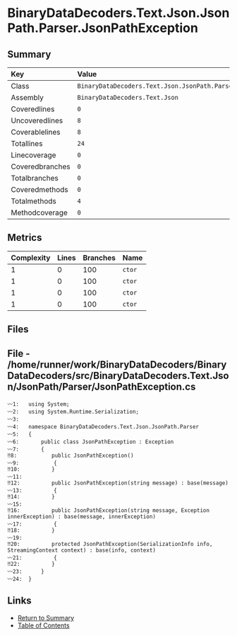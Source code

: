 ﻿# BinaryDataDecoders.Text.Json.JsonPath.Parser.JsonPathException

## Summary

| Key             | Value                                                            |
| :-------------- | :--------------------------------------------------------------- |
| Class           | `BinaryDataDecoders.Text.Json.JsonPath.Parser.JsonPathException` |
| Assembly        | `BinaryDataDecoders.Text.Json`                                   |
| Coveredlines    | `0`                                                              |
| Uncoveredlines  | `8`                                                              |
| Coverablelines  | `8`                                                              |
| Totallines      | `24`                                                             |
| Linecoverage    | `0`                                                              |
| Coveredbranches | `0`                                                              |
| Totalbranches   | `0`                                                              |
| Coveredmethods  | `0`                                                              |
| Totalmethods    | `4`                                                              |
| Methodcoverage  | `0`                                                              |

## Metrics

| Complexity | Lines | Branches | Name    |
| :--------- | :---- | :------- | :------ |
| 1          | 0     | 100      | `ctor`  |
| 1          | 0     | 100      | `ctor`  |
| 1          | 0     | 100      | `ctor`  |
| 1          | 0     | 100      | `ctor`  |

## Files

## File - /home/runner/work/BinaryDataDecoders/BinaryDataDecoders/src/BinaryDataDecoders.Text.Json/JsonPath/Parser/JsonPathException.cs

```CSharp
〰1:   using System;
〰2:   using System.Runtime.Serialization;
〰3:   
〰4:   namespace BinaryDataDecoders.Text.Json.JsonPath.Parser
〰5:   {
〰6:       public class JsonPathException : Exception
〰7:       {
‼8:           public JsonPathException()
〰9:           {
‼10:          }
〰11:  
‼12:          public JsonPathException(string message) : base(message)
〰13:          {
‼14:          }
〰15:  
‼16:          public JsonPathException(string message, Exception innerException) : base(message, innerException)
〰17:          {
‼18:          }
〰19:  
‼20:          protected JsonPathException(SerializationInfo info, StreamingContext context) : base(info, context)
〰21:          {
‼22:          }
〰23:      }
〰24:  }
```

## Links

* [Return to Summary](Summary.md)
* [Table of Contents](../TOC.md)

